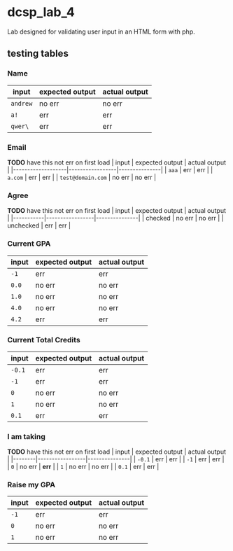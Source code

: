 # dcsp_lab_4
Lab designed for validating user input in an HTML form with php. 

## testing tables

### Name
| input    | expected output | actual output |
|----------|-----------------|---------------|
| `andrew` | no err          | no err        |
| `a!`     | err             | err           |
| `qwer\`  | err             | err           | 


### Email 
__TODO__ have this not err on first load
| input             | expected output | actual output |
|-------------------|-----------------|---------------|
| `aaa`             | err             | err           |
| `a.com`           | err             | err           |
| `test@domain.com` | no err          | no err        | 

### Agree 
__TODO__ have this not err on first load
| input     | expected output | actual output |
|-----------|-----------------|---------------|
| checked   | no err          | no err        |
| unchecked | err             | err           |

### Current GPA
| input | expected output | actual output |
|-------|-----------------|---------------|
| `-1`  | err             | err           |
| `0.0` | no err          | no err        |
| `1.0` | no err          | no err        | 
| `4.0` | no err          | no err        |
| `4.2` | err             | err           |

### Current Total Credits
| input  | expected output | actual output |
|--------|-----------------|---------------|
| `-0.1` | err             | err           |
| `-1`   | err             | err           |
| `0`    | no err          | no err        | 
| `1`    | no err          | no err        |
| `0.1`  | err             | err           |

### I am taking 
__TODO__ have this not err on first load
| input  | expected output | actual output |
|--------|-----------------|---------------|
| `-0.1` | err             | err           |
| `-1`   | err             | err           |
| `0`    | no err          | __err__       | 
| `1`    | no err          | no err        |
| `0.1`  | err             | err           |

### Raise my GPA
| input  | expected output | actual output |
|--------|-----------------|---------------|
| `-1`   | err             | err           |
| `0`    | no err          | no err        | 
| `1`    | no err          | no err        |
